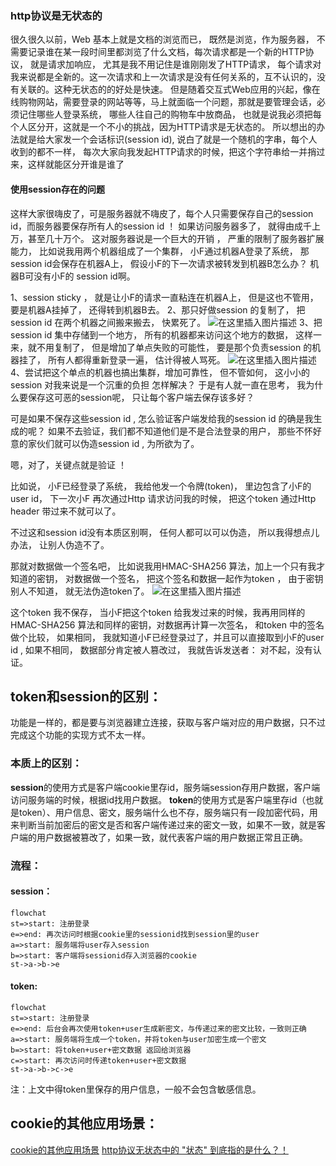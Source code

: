 ### http协议是无状态的
很久很久以前，Web 基本上就是文档的浏览而已， 既然是浏览，作为服务器， 不需要记录谁在某一段时间里都浏览了什么文档，每次请求都是一个新的HTTP协议， 就是请求加响应，  尤其是我不用记住是谁刚刚发了HTTP请求，   每个请求对我来说都是全新的。这一次请求和上一次请求是没有任何关系的，互不认识的，没有关联的。这种无状态的的好处是快速。 
但是随着交互式Web应用的兴起，像在线购物网站，需要登录的网站等等，马上就面临一个问题，那就是要管理会话，必须记住哪些人登录系统，  哪些人往自己的购物车中放商品，  也就是说我必须把每个人区分开，这就是一个不小的挑战，因为HTTP请求是无状态的。
所以想出的办法就是给大家发一个会话标识(session id), 说白了就是一个随机的字串，每个人收到的都不一样，  每次大家向我发起HTTP请求的时候，把这个字符串给一并捎过来，这样就能区分开谁是谁了

#### 使用session存在的问题
这样大家很嗨皮了，可是服务器就不嗨皮了，每个人只需要保存自己的session id，而服务器要保存所有人的session id ！  如果访问服务器多了， 就得由成千上万，甚至几十万个。
这对服务器说是一个巨大的开销 ， 严重的限制了服务器扩展能力， 比如说我用两个机器组成了一个集群， 小F通过机器A登录了系统，  那session id会保存在机器A上，  假设小F的下一次请求被转发到机器B怎么办？  机器B可没有小F的 session id啊。

1、session sticky ， 就是让小F的请求一直粘连在机器A上， 但是这也不管用， 要是机器A挂掉了， 还得转到机器B去。
2、那只好做session 的复制了， 把session id  在两个机器之间搬来搬去， 快累死了。
![在这里插入图片描述](https://img-blog.csdnimg.cn/20191128192707606.png?x-oss-process=image/watermark,type_ZmFuZ3poZW5naGVpdGk,shadow_10,text_aHR0cHM6Ly9ibG9nLmNzZG4ubmV0L3dlaXhpbl80Mzg3MDEyNw==,size_16,color_FFFFFF,t_70)
3、把session id 集中存储到一个地方， 所有的机器都来访问这个地方的数据， 这样一来，就不用复制了， 但是增加了单点失败的可能性， 要是那个负责session 的机器挂了，  所有人都得重新登录一遍， 估计得被人骂死。
![在这里插入图片描述](https://img-blog.csdnimg.cn/20191128192720307.png?x-oss-process=image/watermark,type_ZmFuZ3poZW5naGVpdGk,shadow_10,text_aHR0cHM6Ly9ibG9nLmNzZG4ubmV0L3dlaXhpbl80Mzg3MDEyNw==,size_16,color_FFFFFF,t_70)
　　　　　　   
4、尝试把这个单点的机器也搞出集群，增加可靠性， 但不管如何， 这小小的session 对我来说是一个沉重的负担
怎样解决？ 
于是有人就一直在思考， 我为什么要保存这可恶的session呢， 只让每个客户端去保存该多好？
 
可是如果不保存这些session id ,  怎么验证客户端发给我的session id 的确是我生成的呢？  如果不去验证，我们都不知道他们是不是合法登录的用户， 那些不怀好意的家伙们就可以伪造session id , 为所欲为了。
 
嗯，对了，关键点就是验证 ！
 
比如说， 小F已经登录了系统， 我给他发一个令牌(token)， 里边包含了小F的 user id， 下一次小F 再次通过Http 请求访问我的时候， 把这个token 通过Http header 带过来不就可以了。
 
不过这和session id没有本质区别啊， 任何人都可以可以伪造，  所以我得想点儿办法， 让别人伪造不了。
 
那就对数据做一个签名吧， 比如说我用HMAC-SHA256 算法，加上一个只有我才知道的密钥，  对数据做一个签名， 把这个签名和数据一起作为token ，   由于密钥别人不知道， 就无法伪造token了。
![在这里插入图片描述](https://img-blog.csdnimg.cn/20191128192728642.png?x-oss-process=image/watermark,type_ZmFuZ3poZW5naGVpdGk,shadow_10,text_aHR0cHM6Ly9ibG9nLmNzZG4ubmV0L3dlaXhpbl80Mzg3MDEyNw==,size_16,color_FFFFFF,t_70)
 
这个token 我不保存，  当小F把这个token 给我发过来的时候，我再用同样的HMAC-SHA256 算法和同样的密钥，对数据再计算一次签名， 和token 中的签名做个比较， 如果相同， 我就知道小F已经登录过了，并且可以直接取到小F的user id ,  如果不相同， 数据部分肯定被人篡改过， 我就告诉发送者： 对不起，没有认证。
## token和session的区别：
功能是一样的，都是要与浏览器建立连接，获取与客户端对应的用户数据，只不过完成这个功能的实现方式不太一样。
### 本质上的区别：
**session**的使用方式是客户端cookie里存id，服务端session存用户数据，客户端访问服务端的时候，根据id找用户数据。
**token**的使用方式是客户端里存id（也就是token）、用户信息、密文，服务端什么也不存，服务端只有一段加密代码，用来判断当前加密后的密文是否和客户端传递过来的密文一致，如果不一致，就是客户端的用户数据被篡改了，如果一致，就代表客户端的用户数据正常且正确。
### 流程：
#### session：
```mermaid
flowchat
st=>start: 注册登录
e=>end: 再次访问时根据cookie里的sessionid找到session里的user
a=>start: 服务端将user存入session
b=>start: 客户端将sessionid存入浏览器的cookie
st->a->b->e
```
#### token:
```mermaid
flowchat
st=>start: 注册登录
e=>end: 后台会再次使用token+user生成新密文，与传递过来的密文比较，一致则正确
a=>start: 服务端将生成一个token，并将token与user加密生成一个密文
b=>start: 将token+user+密文数据 返回给浏览器
c=>start: 再次访问时传递token+user+密文数据
st->a->b->c->e
```
注：上文中得token里保存的用户信息，一般不会包含敏感信息。

## cookie的其他应用场景：
[cookie的其他应用场景](https://www.cnblogs.com/lingyejun/p/9282169.html)
[http协议无状态中的 "状态" 到底指的是什么？！](https://www.cnblogs.com/bellkosmos/p/5237146.html)